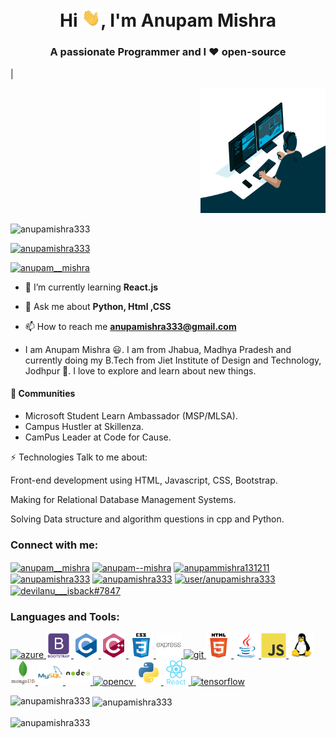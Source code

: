 <h1 align="center">Hi <img src="https://raw.githubusercontent.com/ABSphreak/ABSphreak/master/gifs/Hi.gif" width="30px">, I'm Anupam Mishra</h1>
<h3 align="center">A passionate Programmer and I ❤️ open-source</h3>


<span></span>|<span></span>

<p align="right"> <img src="code.gif" alt="anupamishra333" width="200" height="200"" /> </p> 

<p align="left"> <img src="https://komarev.com/ghpvc/?username=anupamishra333&label=Profile%20views&color=0e75b6&style=flat" alt="anupamishra333" /> </p>

<p align=" left"> <a href="https://github.com/ryo-ma/github-profile-trophy"><img
            src="https://github-profile-trophy.vercel.app/?username=anupamishra333&theme=dracula&no-frame=true"
            alt="anupamishra333" /></a> </p>

<p align="left"> <a href="https://twitter.com/anupam__mishra" target=""><img
            src="https://img.shields.io/twitter/follow/anupam__mishra?logo=twitter&style=for-the-badge"
            alt="anupam__mishra" /></a> </p>


- 🌱 I’m currently learning **React.js**

- 💬 Ask me about **Python, Html ,CSS**

- 📫 How to reach me **anupamishra333@gmail.com**
- I am Anupam Mishra 😃. I am from Jhabua, Madhya Pradesh and currently doing my B.Tech from Jiet Institute of Design and Technology,
Jodhpur 🏫. I love to explore and learn about new things.
#### 👯 Communities

- Microsoft Student Learn Ambassador (MSP/MLSA).
- Campus Hustler at Skillenza.
- CamPus Leader at Code for Cause.


⚡ Technologies
Talk to me about:

Front-end development using HTML, Javascript, CSS, Bootstrap.
<!--
    Backend development using Flask, Django. 
    Robust full-stack system design implementation.
Desktop application development using Flutter (Still learning).
Mobile application development using Flutter and Kotlin.
Creating scalable cloud architecture using AWS Cloud
--> 
Making for Relational Database Management Systems.

Solving Data structure and algorithm questions in cpp and Python.

<h3 align="left">Connect with me:</h3>
<p align="left">
    <a href="https://twitter.com/anupam__mishra" target="blank"><img align="center"
            src="https://raw.githubusercontent.com/rahuldkjain/github-profile-readme-generator/master/src/images/icons/Social/twitter.svg"
            alt="anupam__mishra" height="30" width="40" /></a>
    <a href="https://linkedin.com/in/anupam--mishra" target="blank"><img align="center"
            src="https://raw.githubusercontent.com/rahuldkjain/github-profile-readme-generator/master/src/images/icons/Social/linked-in-alt.svg"
            alt="anupam--mishra" height="30" width="40" /></a>
    <a href="https://kaggle.com/anupammishra131211" target="blank"><img align="center"
            src="https://raw.githubusercontent.com/rahuldkjain/github-profile-readme-generator/master/src/images/icons/Social/kaggle.svg"
            alt="anupammishra131211" height="30" width="40" /></a>
    <a href="https://www.codechef.com/users/anupamishra333" target="blank"><img align="center"
            src="https://cdn.jsdelivr.net/npm/simple-icons@3.1.0/icons/codechef.svg" alt="anupamishra333" height="30"
            width="40" /></a>
    <a href="https://www.hackerrank.com/anupamishra333" target="blank"><img align="center"
            src="https://raw.githubusercontent.com/rahuldkjain/github-profile-readme-generator/master/src/images/icons/Social/hackerrank.svg"
            alt="anupamishra333" height="30" width="40" /></a>
    <a href="https://auth.geeksforgeeks.org/user/user/anupamishra333" target="blank"><img align="center"
            src="https://raw.githubusercontent.com/rahuldkjain/github-profile-readme-generator/master/src/images/icons/Social/geeks-for-geeks.svg"
            alt="user/anupamishra333" height="30" width="40" /></a>
    <a href="https://discord.gg/devilanu___isback#7847" target="blank"><img align="center"
            src="https://raw.githubusercontent.com/rahuldkjain/github-profile-readme-generator/master/src/images/icons/Social/discord.svg"
            alt="devilanu___isback#7847" height="30" width="40" /></a>
</p>

<h3 align="left">Languages and Tools:</h3>
<p align="left"> <a href="https://azure.microsoft.com/en-in/" target="_blank"> <img
            src="https://www.vectorlogo.zone/logos/microsoft_azure/microsoft_azure-icon.svg" alt="azure" width="40"
            height="40" /> </a> <a href="https://getbootstrap.com" target="_blank"> <img
            src="https://raw.githubusercontent.com/devicons/devicon/master/icons/bootstrap/bootstrap-plain-wordmark.svg"
            alt="bootstrap" width="40" height="40" /> </a> <a href="https://www.cprogramming.com/" target="_blank"> <img
            src="https://raw.githubusercontent.com/devicons/devicon/master/icons/c/c-original.svg" alt="c" width="40"
            height="40" /> </a> <a href="https://www.w3schools.com/cpp/" target="_blank"> <img
            src="https://raw.githubusercontent.com/devicons/devicon/master/icons/cplusplus/cplusplus-original.svg"
            alt="cplusplus" width="40" height="40" /> </a> <a href="https://www.w3schools.com/css/" target="_blank">
        <img src="https://raw.githubusercontent.com/devicons/devicon/master/icons/css3/css3-original-wordmark.svg"
            alt="css3" width="40" height="40" /> </a> <a href="https://expressjs.com" target="_blank"> <img
            src="https://raw.githubusercontent.com/devicons/devicon/master/icons/express/express-original-wordmark.svg"
            alt="express" width="40" height="40" /> </a> <a href="https://git-scm.com/" target="_blank"> <img
            src="https://www.vectorlogo.zone/logos/git-scm/git-scm-icon.svg" alt="git" width="40" height="40" /> </a> <a
        href="https://www.w3.org/html/" target="_blank"> <img
            src="https://raw.githubusercontent.com/devicons/devicon/master/icons/html5/html5-original-wordmark.svg"
            alt="html5" width="40" height="40" /> </a> <a href="https://www.java.com" target="_blank"> <img
            src="https://raw.githubusercontent.com/devicons/devicon/master/icons/java/java-original.svg" alt="java"
            width="40" height="40" /> </a> <a href="https://developer.mozilla.org/en-US/docs/Web/JavaScript"
        target="_blank"> <img
            src="https://raw.githubusercontent.com/devicons/devicon/master/icons/javascript/javascript-original.svg"
            alt="javascript" width="40" height="40" /> </a> <a href="https://www.linux.org/" target="_blank"> <img
            src="https://raw.githubusercontent.com/devicons/devicon/master/icons/linux/linux-original.svg" alt="linux"
            width="40" height="40" /> </a> <a href="https://www.mongodb.com/" target="_blank"> <img
            src="https://raw.githubusercontent.com/devicons/devicon/master/icons/mongodb/mongodb-original-wordmark.svg"
            alt="mongodb" width="40" height="40" /> </a> <a href="https://www.mysql.com/" target="_blank"> <img
            src="https://raw.githubusercontent.com/devicons/devicon/master/icons/mysql/mysql-original-wordmark.svg"
            alt="mysql" width="40" height="40" /> </a> <a href="https://nodejs.org" target="_blank"> <img
            src="https://raw.githubusercontent.com/devicons/devicon/master/icons/nodejs/nodejs-original-wordmark.svg"
            alt="nodejs" width="40" height="40" /> </a> <a href="https://opencv.org/" target="_blank"> <img
            src="https://www.vectorlogo.zone/logos/opencv/opencv-icon.svg" alt="opencv" width="40" height="40" /> </a>
    <a href="https://www.python.org" target="_blank"> <img
            src="https://raw.githubusercontent.com/devicons/devicon/master/icons/python/python-original.svg"
            alt="python" width="40" height="40" /> </a> <a href="https://reactjs.org/" target="_blank"> <img
            src="https://raw.githubusercontent.com/devicons/devicon/master/icons/react/react-original-wordmark.svg"
            alt="react" width="40" height="40" /> </a> <a href="https://www.tensorflow.org" target="_blank"> <img
            src="https://www.vectorlogo.zone/logos/tensorflow/tensorflow-icon.svg" alt="tensorflow" width="40"
            height="40" /> </a> </p>

<p><img align="left"
        src="https://github-readme-stats.vercel.app/api/top-langs/?username=anupamishra333&show_icons=true&locale=en&bg_color=30,e96443,904e95&title_color=fff&text_color=fff"
        alt="anupamishra333" /></p>

<p>&nbsp;<img align="center"
        src="https://github-readme-stats.vercel.app/api?username=anupamishra333&show_icons=true&locale=en&bg_color=30,e96443,904e95&title_color=fff&text_color=fff"
        alt="anupamishra333" /></p>

<p><img align="center" src="https://github-readme-streak-stats.herokuapp.com?user=anupamishra333&theme=gruvbox"
        alt="anupamishra333" /></p>



<!--
**anupamishra333/anupamishra333** is a ✨ _special_ ✨ repository because its `README.md` (this file) appears on your GitHub profile.

Here are some ideas to get you started:

- 🔭 I’m currently working on ...
- 🌱 I’m currently learning ...
- 👯 I’m looking to collaborate on ...
- 🤔 I’m looking for help with ...
- 💬 Ask me about ...
- 📫 How to reach me: ...
- 😄 Pronouns: ...
- ⚡ Fun fact: ...
-->
